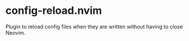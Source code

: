 # config-reload.nvim
Plugin to reload config files when they are written without having to close Neovim.

